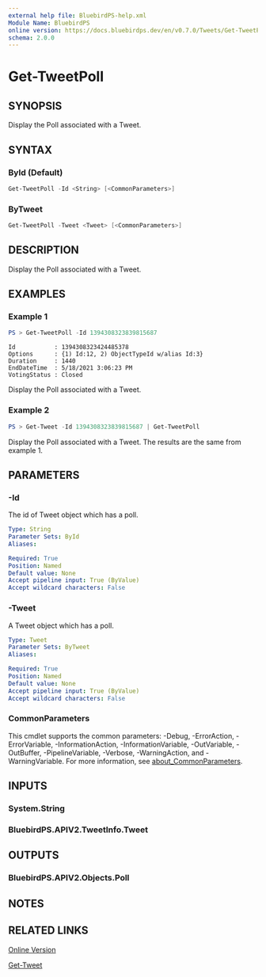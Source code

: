 ```yaml
---
external help file: BluebirdPS-help.xml
Module Name: BluebirdPS
online version: https://docs.bluebirdps.dev/en/v0.7.0/Tweets/Get-TweetPoll
schema: 2.0.0
---
```


# Get-TweetPoll

## SYNOPSIS

Display the Poll associated with a Tweet.

## SYNTAX

### ById (Default)

```powershell
Get-TweetPoll -Id <String> [<CommonParameters>]
```

### ByTweet

```powershell
Get-TweetPoll -Tweet <Tweet> [<CommonParameters>]
```

## DESCRIPTION

Display the Poll associated with a Tweet.

## EXAMPLES

### Example 1

```powershell
PS > Get-TweetPoll -Id 1394308323839815687
```

```text
Id           : 1394308323424485378
Options      : {1) Id:12, 2) ObjectTypeId w/alias Id:3}
Duration     : 1440
EndDateTime  : 5/18/2021 3:06:23 PM
VotingStatus : Closed
```

Display the Poll associated with a Tweet.

### Example 2

```powershell
PS > Get-Tweet -Id 1394308323839815687 | Get-TweetPoll
```

Display the Poll associated with a Tweet.
The results are the same from example 1.

## PARAMETERS

### -Id

The id of Tweet object which has a poll.

```yaml
Type: String
Parameter Sets: ById
Aliases:

Required: True
Position: Named
Default value: None
Accept pipeline input: True (ByValue)
Accept wildcard characters: False
```

### -Tweet

A Tweet object which has a poll.

```yaml
Type: Tweet
Parameter Sets: ByTweet
Aliases:

Required: True
Position: Named
Default value: None
Accept pipeline input: True (ByValue)
Accept wildcard characters: False
```

### CommonParameters

This cmdlet supports the common parameters: -Debug, -ErrorAction, -ErrorVariable, -InformationAction, -InformationVariable, -OutVariable, -OutBuffer, -PipelineVariable, -Verbose, -WarningAction, and -WarningVariable. For more information, see [about_CommonParameters](http://go.microsoft.com/fwlink/?LinkID=113216).

## INPUTS

### System.String

### BluebirdPS.APIV2.TweetInfo.Tweet

## OUTPUTS

### BluebirdPS.APIV2.Objects.Poll

## NOTES

## RELATED LINKS

[Online Version](https://docs.bluebirdps.dev/en/v0.7.0/Tweets/Get-TweetPoll)

[Get-Tweet](https://docs.bluebirdps.dev/en/v0.7.0/Tweets/Get-Tweet)
